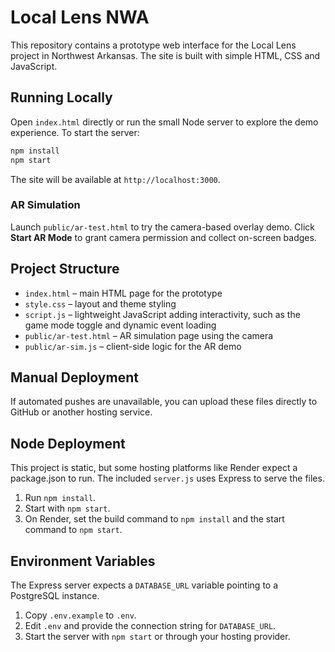 # Local Lens NWA

This repository contains a prototype web interface for the Local Lens project in Northwest Arkansas. The site is built with simple HTML, CSS and JavaScript.

## Running Locally
Open `index.html` directly or run the small Node server to explore the demo experience.
To start the server:

```bash
npm install
npm start
```
The site will be available at `http://localhost:3000`.

### AR Simulation
Launch `public/ar-test.html` to try the camera-based overlay demo. Click **Start AR Mode** to grant camera permission and collect on-screen badges.

## Project Structure
- `index.html` – main HTML page for the prototype
- `style.css` – layout and theme styling
- `script.js` – lightweight JavaScript adding interactivity, such as the game mode toggle and dynamic event loading
- `public/ar-test.html` – AR simulation page using the camera
- `public/ar-sim.js` – client-side logic for the AR demo

## Manual Deployment
If automated pushes are unavailable, you can upload these files directly to GitHub or another hosting service.


## Node Deployment
This project is static, but some hosting platforms like Render expect a package.json to run. The included `server.js` uses Express to serve the files.

1. Run `npm install`.
2. Start with `npm start`.
3. On Render, set the build command to `npm install` and the start command to `npm start`.

## Environment Variables

The Express server expects a `DATABASE_URL` variable pointing to a PostgreSQL instance.

1. Copy `.env.example` to `.env`.
2. Edit `.env` and provide the connection string for `DATABASE_URL`.
3. Start the server with `npm start` or through your hosting provider.
